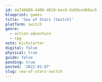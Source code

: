 ```yaml
---
id: 4a748889-4400-4819-bec6-da59ced08ac9
blueprint: games
title: 'Sea of Stars [Switch]'
platform: switch
genre:
  - action-adventure
  - rpg
note: Kickstarter
digital: false
physical: true
guide: false
pending: true
posted: '2022-01-07'
slug: sea-of-stars-switch
---
```

